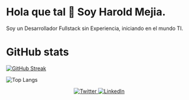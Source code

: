 # Hola que tal 👋 Soy Harold Mejia. 

Soy un Desarrollador Fullstack sin Experiencia, iniciando en el mundo TI.

# GitHub stats

[![GitHub Streak](https://github-readme-streak-stats.herokuapp.com?user=handres994&theme=highcontrast&hide_border=true&locale=es)](https://git.io/streak-stats)

![Top Langs](https://github-readme-stats.vercel.app/api/top-langs/?username=anuraghazra&layout=compact)

<p align="center">
  <a href="https://twitter.com/handres995" target="_blank">
    <img src="https://img.shields.io/badge/twitter-%231DA1F2.svg?&style=for-the-badge&logo=twitter&logoColor=white&color=071A2C" alt="Twitter"/>
  </a>
  <a href="https://www.linkedin.com/in/haroldandresmejia/" target="_blank">
    <img src="https://img.shields.io/badge/linkedin-%230077B5.svg?&style=for-the-badge&logo=linkedin&logoColor=white&color=071A2C" alt="LinkedIn"/>
  </a>
</p>

